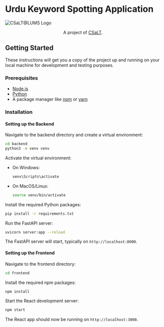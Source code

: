 # Urdu Keyword Spotting Application

<picture>
  <source media="(prefers-color-scheme: dark)" srcset="assets\images\CSaLT@LUMS_Logo_Dark.png">
  <source media="(prefers-color-scheme: light)" srcset="assets\images\CSaLT@LUMS_Logo_Light.png">
  <img alt="CSaLT@LUMS Logo">
</picture>

<p align="center">
A project of <a href = "https://www.c-salt.org/">CSaLT</a>.
</p>

## Getting Started

These instructions will get you a copy of the project up and running on your local machine for development and testing purposes.

### Prerequisites


- [Node.js](https://nodejs.org/en/download/)
- [Python](https://www.python.org/downloads/)
- A package manager like [npm](https://www.npmjs.com/get-npm) or [yarn](https://yarnpkg.com/lang/en/docs/install/)

### Installation

#### Setting up the Backend

Navigate to the backend directory and create a virtual environment:

```zsh
cd backend
python3 -m venv venv
```

Activate the virtual environment:

- On Windows:

  ```zsh
  venv\Scripts\activate
  ```

- On MacOS/Linux:

  ```zsh
  source venv/bin/activate
  ```

Install the required Python packages:

```zsh
pip install -r requirements.txt
```

Run the FastAPI server:

```zsh
uvicorn server:app --reload
```

The FastAPI server will start, typically on `http://localhost:8000`.

#### Setting up the Frontend

Navigate to the frontend directory:

```zsh
cd frontend
```

Install the required npm packages:

```zsh
npm install
```

Start the React development server:

```zsh
npm start
```

The React app should now be running on `http://localhost:3000`.

<!-- ## Usage

Describe how to use your application, including how to upload files and perform keyword spotting. Provide examples of how to navigate the app, any login information needed, and where users can expect to find the results of their actions.

### Uploading Files

Explain the process for uploading files through the React app. Include any specific requirements for the file types, sizes, or formats supported.

### Performing Keyword Spotting

Detail how users can perform keyword spotting, including any specific pages or components they should use, how to select or input keywords, and how they will receive or view the results.

## License

This project is licensed under the MIT License - see the [LICENSE.md](LICENSE.md) file for details

## Acknowledgments

- Hat tip to anyone whose code was used
- Inspiration
- etc -->
